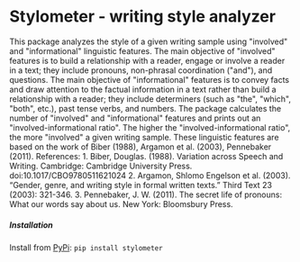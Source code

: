 # Stylometer - writing style analyzer
This package analyzes the style of a given writing sample using "involved" and "informational" linguistic features. 
The main objective of "involved" features is to build a relationship with a reader, engage or involve a reader in a text; they include pronouns, non-phrasal coordination ("and"), and questions. 
The main objective of "informational" features is to convey facts and draw attention to the factual information in a text rather than build a relationship with a reader; they include determiners (such as "the", "which", "both", etc.), past tense verbs, and numbers. 
The package calculates the number of "involved" and "informational" features and prints out an "involved-informational ratio". 
The higher the "involved-informational ratio", the more "involved" a given writing sample. 
These linguistic features are based on the work of Biber (1988), Argamon et al. (2003), Pennebaker (2011).
References:
    1. Biber, Douglas. (1988). Variation across Speech and Writing. Cambridge: Cambridge University Press. doi:10.1017/CBO9780511621024
    2. Argamon, Shlomo Engelson et al. (2003). “Gender, genre, and writing style in formal written texts.” Third Text 23 (2003): 321-346.
    3. Pennebaker, J. W. (2011). The secret life of pronouns: What our words say about us. New York: Bloomsbury Press.
    
##### Installation
Install from <a href="https://pypi.org/project/test-updated/">PyPi</a>:
`pip install stylometer`



